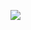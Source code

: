 [![](https://data.jsdelivr.com/v1/package/gh/Rcrwrate/benghuai/badge)](https://www.jsdelivr.com/package/gh/Rcrwrate/benghuai)
